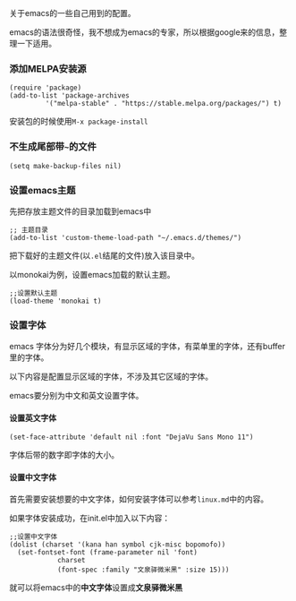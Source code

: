 关于emacs的一些自己用到的配置。

emacs的语法很奇怪，我不想成为emacs的专家，所以根据google来的信息，整理一下适用。

### 添加MELPA安装源

```
(require 'package)
(add-to-list 'package-archives
	     '("melpa-stable" . "https://stable.melpa.org/packages/") t)
```

安装包的时候使用`M-x package-install`

### 不生成尾部带`~`的文件

```
(setq make-backup-files nil)
```

### 设置emacs主题

先把存放主题文件的目录加载到emacs中

```
;; 主题目录
(add-to-list 'custom-theme-load-path "~/.emacs.d/themes/")
```
把下载好的主题文件(以`.el`结尾的文件)放入该目录中。

以monokai为例，设置emacs加载的默认主题。

```
;;设置默认主题
(load-theme 'monokai t)

```

### 设置字体

emacs 字体分为好几个模块，有显示区域的字体，有菜单里的字体，还有buffer里的字体。

以下内容是配置显示区域的字体，不涉及其它区域的字体。

emacs要分别为中文和英文设置字体。

#### 设置英文字体

```
(set-face-attribute 'default nil :font "DejaVu Sans Mono 11")
```

字体后带的数字即字体的大小。

#### 设置中文字体

首先需要安装想要的中文字体，如何安装字体可以参考`linux.md`中的内容。

如果字体安装成功，在init.el中加入以下内容：

```
;;设置中文字体
(dolist (charset '(kana han symbol cjk-misc bopomofo))
  (set-fontset-font (frame-parameter nil 'font)
		    charset
		    (font-spec :family "文泉驿微米黑" :size 15)))
```

就可以将emacs中的**中文字体**设置成**文泉驿微米黑**

